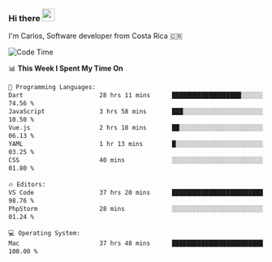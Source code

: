 ### Hi there <img src="https://media.giphy.com/media/hvRJCLFzcasrR4ia7z/giphy.gif" width="25px" height="25px">

I'm Carlos, Software developer from Costa Rica 🇨🇷

[//]: # (<a href="https://app.daily.dev/carum98"><img src="https://github.com/carum98/carum98/blob/main/devcard.svg" width="400" alt="Carlos Umaña Acevedo's Dev Card"/></a>)


<!--START_SECTION:waka-->
![Code Time](http://img.shields.io/badge/Code%20Time-11%2C241%20hrs%2018%20mins-blue)

📊 **This Week I Spent My Time On** 

```text
💬 Programming Languages: 
Dart                     28 hrs 11 mins      ███████████████████░░░░░░   74.56 % 
JavaScript               3 hrs 58 mins       ███░░░░░░░░░░░░░░░░░░░░░░   10.50 % 
Vue.js                   2 hrs 18 mins       ██░░░░░░░░░░░░░░░░░░░░░░░   06.13 % 
YAML                     1 hr 13 mins        █░░░░░░░░░░░░░░░░░░░░░░░░   03.25 % 
CSS                      40 mins             ░░░░░░░░░░░░░░░░░░░░░░░░░   01.80 % 

🔥 Editors: 
VS Code                  37 hrs 20 mins      █████████████████████████   98.76 % 
PhpStorm                 28 mins             ░░░░░░░░░░░░░░░░░░░░░░░░░   01.24 % 

💻 Operating System: 
Mac                      37 hrs 48 mins      █████████████████████████   100.00 % 
```


<!--END_SECTION:waka-->
